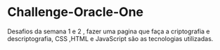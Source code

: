 # Challenge-Oracle-One
Desafios da semana 1 e 2 , fazer uma pagina que faça a criptografia e descriptografia, CSS ,HTML e JavaScript são as tecnologias utilizadas. 
